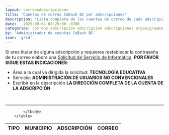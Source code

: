 ```yaml
---
layout: correosAdscripciones
title: "Cuentas de correo CoBach BC por adscripciones"
description: "Lista completa de las cuentas de correo de cada adscripción de Colegio de Bachilleres del Estado de Baja California"
date:   2025-09-04 08:29:00 -0700
categories: correos adscripcion adscripción adscripciones organigraama lista directorio
by: 'Administrador de cuentas CoBach BC'
icon: 'grid'
---
```


Si eres titular de alguna adscripción y requieres restablecer la contraseña de tu correo elabora una <u><a href="https://apps.cobachbc.edu.mx/Solicitudes/SolicitudesInf/Create">Solicitud de Servicio de Informática</a></u>. <strong>**POR FAVOR SIGUE ESTAS INDICACIONES**</strong>:

- Área a la cual va dirigida la solicitud: <strong>**TECNOLOGÍA EDUCATIVA**</strong>
- Servicio: <strong>**ADMINISTRACIÓN DE USUARIOS NO CONVENCIONALES**</strong>
- Escribir en la descripción <strong>**LA DIRECCIÓN COMPLETA DE LA CUENTA DE LA ADSCRIPCIÓN**</strong>

<br>
<hr>

<table id="tabla-ejemplo" class="display" style="width:100%">
            <thead>
                <tr>
                    <th>TIPO</th>
                    <th>MUNICIPIO</th>
                    <th>ADSCRIPCIÓN</th>
                    <th>CORREO</th>
                </tr>
            </thead>
            <tbody>
                
            </tbody>
        </table>